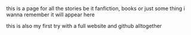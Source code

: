this is a page for all the stories be it fanfiction, books or just some thing i wanna remember it will appear here 

this is also my first try with a full website and github alltogether
